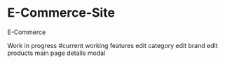 # E-Commerce-Site
E-Commerce 

Work in progress
#current working features
edit category
edit brand
edit products
main page
details modal
